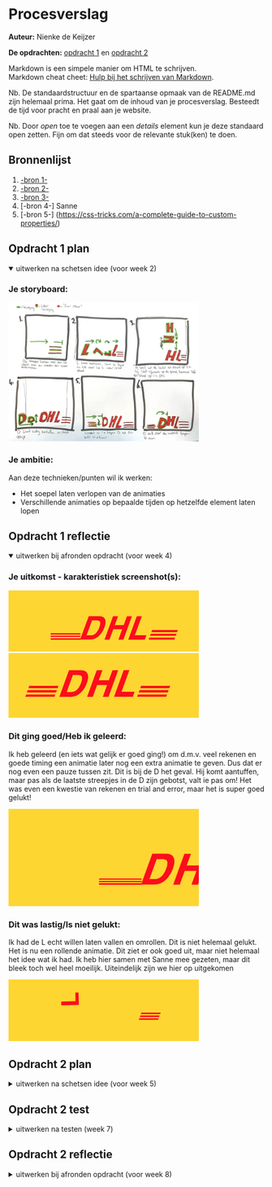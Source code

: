 # Procesverslag
**Auteur:** Nienke de Keijzer

**De opdrachten:** [opdracht 1](../opdracht1/index.html) en [opdracht 2](opdracht2/index.html)


Markdown is een simpele manier om HTML te schrijven.  
Markdown cheat cheet: [Hulp bij het schrijven van Markdown](https://github.com/adam-p/markdown-here/wiki/Markdown-Cheatsheet).

Nb. De standaardstructuur en de spartaanse opmaak van de README.md zijn helemaal prima. Het gaat om de inhoud van je procesverslag. Besteedt de tijd voor pracht en praal aan je website.

Nb. Door *open* toe te voegen aan een *details* element kun je deze standaard open zetten. Fijn om dat steeds voor de relevante stuk(ken) te doen.



## Bronnenlijst
  1. [-bron 1-](https://matthewlein.com/tools/ceaser)
  2. [-bron 2-](https://css-tricks.com/almanac/properties/t/transform/)
  3. [-bron 3-](https://developer.mozilla.org/en-US/docs/Web/CSS/transform)
  4. [-bron 4-] Sanne
  5. [-bron 5-] (https://css-tricks.com/a-complete-guide-to-custom-properties/)




## Opdracht 1 plan

<details open>
  <summary>uitwerken na schetsen idee (voor week 2)</summary>


  ### Je storyboard:
  <img src="readme-images/storyboard.jpg" width="375px" alt="storyboard voor opdracht 1">


  ### Je ambitie: 
  Aan deze technieken/punten wil ik werken:
  - Het soepel laten verlopen van de animaties
  - Verschillende animaties op bepaalde tijden op hetzelfde element laten lopen
 
</details>



## Opdracht 1 reflectie

<details open>
  <summary>uitwerken bij afronden opdracht (voor week 4)</summary>


  ### Je uitkomst - karakteristiek screenshot(s):
  <img src="readme-images/gevallenlogo.png" width="375px" alt="grappige uitkomst opdracht 1">
  <img src="readme-images/vollogo.png" width="375px" alt="uitkomst opdracht 1">


  ### Dit ging goed/Heb ik geleerd: 
  Ik heb geleerd (en iets wat gelijk er goed ging!) om d.m.v. veel rekenen en goede timing een animatie later nog een extra animatie te geven. Dus dat er nog even een pauze tussen zit. Dit is bij de D het geval. Hij komt aantuffen, maar pas als de laatste streepjes in de D zijn gebotst, valt ie pas om! Het was even een kwestie van rekenen en trial and error, maar het is super goed gelukt!

  <img src="readme-images/topd.png" width="375px" alt="top">


  ### Dit was lastig/Is niet gelukt:
  Ik had de L echt willen laten vallen en omrollen. Dit is niet helemaal gelukt. Het is nu een rollende animatie. Dit ziet er ook goed uit, maar niet helemaal het idee wat ik had. Ik heb hier samen met Sanne mee gezeten, maar dit bleek toch wel heel moeilijk. Uiteindelijk zijn we hier op uitgekomen

  <img src="readme-images/lastigel.png" width="375px" alt="bummer">
</details>



## Opdracht 2 plan

<details>
  <summary>uitwerken na schetsen idee (voor week 5)</summary>


  ### Je ontwerp:
  <img src="readme-images/dummy-plaatje.svg" width="375px" alt="ontwerp opdracht 2">


  ### Je ambitie: 
  Aan deze technieken/punten wil ik werken:
  - punt 1
  - punt 2
  - nog een punt
  - ...
</details>



## Opdracht 2 test

<details>
  <summary>uitwerken na testen (week 7)</summary>

  Neem minimaal 5 bevindingen op:



  ### Bevinding 1:
  Omschrijving van wat er nog niet orde was (tekst en afbeeding(en)).

  #### oplossing:
  Beschrijving hoe je het hebt hebt opgelost of als het niet gelukt is hoe je het zou oplossen (tekst en afbeeding(en)).



  ### Bevinding 2:
  Omschrijving van wat er nog niet orde was (tekst en afbeeding(en)).

  #### oplossing:
  Beschrijving hoe je het hebt hebt opgelost of als het niet gelukt is hoe je het zou oplossen (tekst en afbeeding(en)).



  ### Bevinding 3:
  ...
</details>



## Opdracht 2 reflectie

<details>
  <summary>uitwerken bij afronden opdracht (voor week 8)</summary>

  ### Je uitkomst - karakteristiek screenshot(s):
  <img src="readme-images/dummy-plaatje.svg" width="375px" alt="uitkomst opdracht 2">


  ### Dit ging goed/Heb ik geleerd: 
  Korte omschrijving met plaatje(s)

  <img src="readme-images/dummy-plaatje.svg" width="375px" alt="top">


  ### Dit was lastig/Is niet gelukt:
  Korte omschrijving met plaatje(s)

  <img src="readme-images/dummy-plaatje.svg" width="375px" alt="bummer">
</details>
